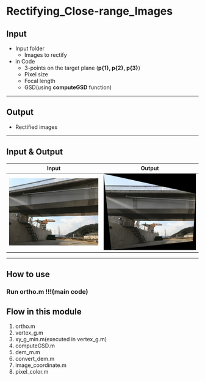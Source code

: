 # Rectifying_Close-range_Images

## Input
* Input folder
  * Images to rectify
* in Code
  * 3-points on the target plane (**p{1}, p{2}, p{3}**)
  * Pixel size
  * Focal length
  * GSD(using **computeGSD** function)
***

## Output
* Rectified images
***
## Input & Output
Input | Output
--------- | ---------
![Original image](./Example/input_readme.jpg) | ![Rectified image](./Example/output_readme.jpg)
***

## How to use
### Run ortho.m !!!(main code)

## Flow in this module
1. ortho.m
2. vertex_g.m
3. xy_g_min.m(executed in vertex_g.m)
4. computeGSD.m
5. dem_m.m
6. convert_dem.m
7. image_coordinate.m
8. pixel_color.m

